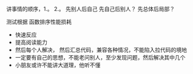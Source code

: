 讲事情的顺序，1.。 2.。 先别人后自己 先自己后别人？ 先总体后局部？

 测试根据 函数排序性能损耗



* 快速反应
* 提高阅读能力
* 然后每个人解决， 然后汇总代码，兼容各种情况，不能陷入拉代码的境地
* 一定要有自己的思想，不能老问别人，至少发现问题，然后解决其中几个
* 小朋友或许不能讲大道理，他听不懂

